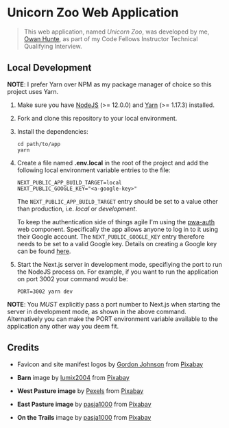 # Unicorn Zoo Web Application

> This web application, named _Unicorn Zoo_, was developed by me, [Owan Hunte](https://owanhunte.com), as part of my Code Fellows Instructor Technical Qualifying Interview.

## Local Development

**NOTE**: I prefer Yarn over NPM as my package manager of choice so this project uses Yarn.

1. Make sure you have [NodeJS](https://nodejs.org) (>= 12.0.0) and [Yarn](https://yarnpkg.com/en) (>= 1.17.3) installed.
2. Fork and clone this repository to your local environment.
3. Install the dependencies:

   ```
   cd path/to/app
   yarn
   ```

4. Create a file named **.env.local** in the root of the project and add the following local environment variable entries to the file:

   ```
   NEXT_PUBLIC_APP_BUILD_TARGET=local
   NEXT_PUBLIC_GOOGLE_KEY="<a-google-key>"
   ```

   The `NEXT_PUBLIC_APP_BUILD_TARGET` entry should be set to a value other than production, i.e. _local_ or _development_.

   To keep the authentication side of things agile I'm using the [pwa-auth](https://github.com/pwa-builder/pwa-auth) web component. Specifically the app allows anyone to log in to it using their Google account. The `NEXT_PUBLIC_GOOGLE_KEY` entry therefore needs to be set to a valid Google key. Details on creating a Google key can be found [here](https://github.com/pwa-builder/pwa-auth/blob/master/creating-google-key.md).

5. Start the Next.js server in development mode, specifiying the port to run the NodeJS process on. For example, if you want to run the application on port 3002 your command would be:

   ```
   PORT=3002 yarn dev
   ```

**NOTE**: You _MUST_ explicitly pass a port number to Next.js when starting the server in development mode, as shown in the above command. Alternatively you can make the PORT environment variable available to the application any other way you deem fit.

## Credits

- Favicon and site manifest logos by [Gordon Johnson](https://pixabay.com/users/GDJ-1086657/?utm_source=link-attribution&utm_medium=referral&utm_campaign=image&utm_content=5184453) from [Pixabay](https://pixabay.com/?utm_source=link-attribution&utm_medium=referral&utm_campaign=image&utm_content=5184453)

- **Barn** image by [lumix2004](https://pixabay.com/users/lumix2004-3890388/?utm_source=link-attribution&utm_medium=referral&utm_campaign=image&utm_content=1873025) from [Pixabay](https://pixabay.com/?utm_source=link-attribution&utm_medium=referral&utm_campaign=image&utm_content=1873025)

- **West Pasture image** by [Pexels](https://pixabay.com/users/Pexels-2286921/?utm_source=link-attribution&utm_medium=referral&utm_campaign=image&utm_content=1850690) from [Pixabay](https://pixabay.com/?utm_source=link-attribution&utm_medium=referral&utm_campaign=image&utm_content=1850690)

- **East Pasture image** by [pasja1000](https://pixabay.com/users/pasja1000-6355831/?utm_source=link-attribution&utm_medium=referral&utm_campaign=image&utm_content=5206204) from [Pixabay](https://pixabay.com/?utm_source=link-attribution&utm_medium=referral&utm_campaign=image&utm_content=5206204)

- **On the Trails** image by [pasja1000](https://pixabay.com/users/pasja1000-6355831/?utm_source=link-attribution&utm_medium=referral&utm_campaign=image&utm_content=5240018) from [Pixabay](https://pixabay.com/?utm_source=link-attribution&utm_medium=referral&utm_campaign=image&utm_content=5240018)
